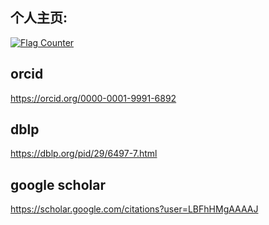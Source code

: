 ## 个人主页:
<a href="https://info.flagcounter.com/VOlE"><img src="https://s11.flagcounter.com/count2/VOlE/bg_FFFFFF/txt_000000/border_F7F7F7/columns_6/maxflags_12/viewers_3/labels_0/pageviews_0/flags_0/percent_0/" alt="Flag Counter" border="0"></a>

## orcid
https://orcid.org/0000-0001-9991-6892

## dblp
https://dblp.org/pid/29/6497-7.html

## google scholar
https://scholar.google.com/citations?user=LBFhHMgAAAAJ
